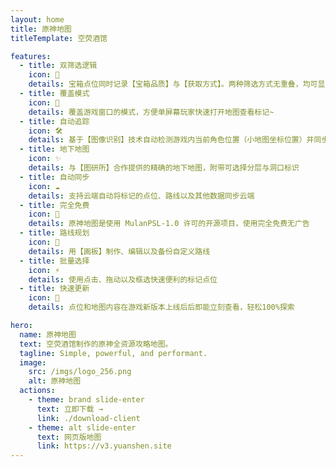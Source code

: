 ```yaml
---
layout: home
title: 原神地图
titleTemplate: 空荧酒馆

features:
  - title: 双筛选逻辑
    icon: 🦾
    details: 宝箱点位同时记录【宝箱品质】与【获取方式】。两种筛选方式无重叠，均可显示指定地区所有【宝箱、宝箱相关】点位
  - title: 覆盖模式
    icon: 🎪
    details: 覆盖游戏窗口的模式，方便单屏幕玩家快速打开地图查看标记~
  - title: 自动追踪
    icon: 🛠
    details: 基于【图像识别】技术自动检测游戏内当前角色位置（小地图坐标位置）并同步显示到【地图客户端】上，就像游戏内地图一样
  - title: 地下地图
    icon: ✨
    details: 与【图研所】合作提供的精确的地下地图，附带可选择分层与洞口标识
  - title: 自动同步
    icon: ☁️
    details: 支持云端自动将标记的点位、路线以及其他数据同步云端
  - title: 完全免费
    icon: 🎉
    details: 原神地图是使用 MulanPSL-1.0 许可的开源项目，使用完全免费无广告
  - title: 路线规划
    icon: 🚩
    details: 用【画板】制作、编辑以及备份自定义路线
  - title: 批量选择
    icon: ⚡
    details: 使用点击、拖动以及框选快速便利的标记点位
  - title: 快速更新
    icon: 🚀
    details: 点位和地图内容在游戏新版本上线后后即能立刻查看，轻松100%探索

hero:
  name: 原神地图
  text: 空荧酒馆制作的原神全资源攻略地图。
  tagline: Simple, powerful, and performant.
  image:
    src: /imgs/logo_256.png
    alt: 原神地图
  actions:
    - theme: brand slide-enter
      text: 立即下载 →
      link: ./download-client
    - theme: alt slide-enter
      text: 网页版地图
      link: https://v3.yuanshen.site
---
```

